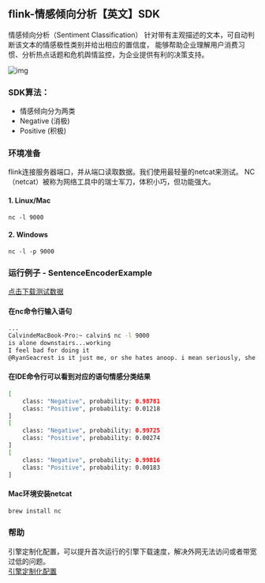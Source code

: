 ## flink-情感倾向分析【英文】SDK
情感倾向分析（Sentiment Classification）
针对带有主观描述的文本，可自动判断该文本的情感极性类别并给出相应的置信度，
能够帮助企业理解用户消费习惯、分析热点话题和危机舆情监控，为企业提供有利的决策支持。
 
![img](https://aias-home.oss-cn-beijing.aliyuncs.com/AIAS/nlp_sdks/sentiment_analysis.jpeg)


### SDK算法：
-  情感倾向分为两类
-  Negative (消极)
-  Positive (积极)

### 环境准备
flink连接服务器端口，并从端口读取数据。我们使用最轻量的netcat来测试。
NC（netcat）被称为网络工具中的瑞士军刀，体积小巧，但功能强大。
#### 1. Linux/Mac
```
nc -l 9000
```
#### 2. Windows
```
nc -l -p 9000
```

### 运行例子 - SentenceEncoderExample
[点击下载测试数据](https://aias-home.oss-cn-beijing.aliyuncs.com/AIAS/bigdata_sdks/data.txt)
#### 在nc命令行输入语句
```bash
...
CalvindeMacBook-Pro:~ calvin$ nc -l 9000
is alone downstairs...working
I feel bad for doing it
@RyanSeacrest is it just me, or she hates anoop. i mean seriously, she's kinda mean to him.
```
#### 在IDE命令行可以看到对应的语句情感分类结果
```bash
[
	class: "Negative", probability: 0.98781
	class: "Positive", probability: 0.01218
]
[
	class: "Negative", probability: 0.99725
	class: "Positive", probability: 0.00274
]
[
	class: "Negative", probability: 0.99816
	class: "Positive", probability: 0.00183
]
```

#### Mac环境安装netcat 
```bash
brew install nc
```

### 帮助 
引擎定制化配置，可以提升首次运行的引擎下载速度，解决外网无法访问或者带宽过低的问题。         
[引擎定制化配置](http://aias.top/engine_cpu.html)